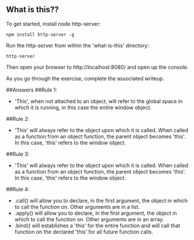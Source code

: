## What is this??

To get started, install node http-server:

```
npm install http-server -g
```

Run the http-server from within the 'what-is-this' directory:
```
http-server
```

Then open your browser to http://localhost:8080/ and open up the console.

As you go through the exercise, complete the associated writeup.

##Answers
##Rule 1:
- 'This', when not attached to an object, will refer to the global space in which it is running, in this case the entire window object.

##Rule 2:
- 'This' will always refer to the object upon which it is called. When called as a function from an object function, the parent object becomes 'this'. In this case, 'this' refers to the window object.

##Rule 3:
- 'This' will always refer to the object upon which it is called. When called as a function from an object function, the parent object becomes 'this'. In this case, 'this' refers to the window object.

##Rule 4:
- .call() will allow you to declare, in the first argument, the object in which to call the function on. Other arguments are in a list.
- .apply() will allow you to declare, in the first argument, the object in which to call the function on. Other arguments are in an array.
- .bind() will establishes a 'this' for the entire function and will call that function on the declared 'this' for all future function calls.
